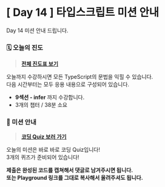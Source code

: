 # [ Day 14 ] 타입스크립트 미션 안내

Day 14 미션 안내 드립니다.

### 🗓️ 오늘의 진도

> **[전체 진도표 보기](https://winterlood.notion.site/5632d36c3d5b4f3f9c3bcffcfa82bc53?pvs=4)**

오늘까지 수강하시면 모든 TypeScript의 문법을 익힐 수 있습니다.  
다음 시간부터는 모두 응용 내용으로 구성되어 있습니다.

- **9섹션 - infer** 까지 수강합니다.
- 3개의 챕터 / 38분 소요

### 🎯 미션 안내

> **[코딩 Quiz 보러 가기](https://github.com/winterlood/onebite-type-challenge/blob/main/missions/day13/coding-quiz)**

오늘의 미션은 바로 바로 코딩 Quiz입니다!  
3개의 퀴즈가 준비되어 있습니다!

**제출은 완성된 코드를 캡쳐해서 댓글로 남겨주시면 됩니다.  
또는 Playground 링크를 그대로 복사해서 올려주셔도 됩니다.**
